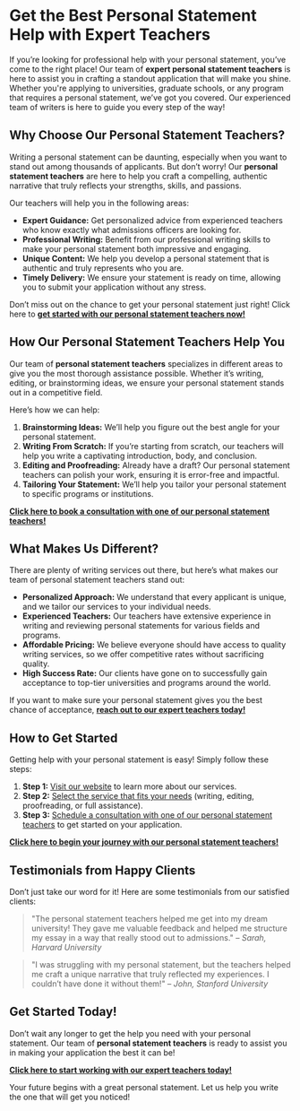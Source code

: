 # Get the Best Personal Statement Help with Expert Teachers

If you’re looking for professional help with your personal statement, you’ve come to the right place! Our team of **expert personal statement teachers** is here to assist you in crafting a standout application that will make you shine. Whether you're applying to universities, graduate schools, or any program that requires a personal statement, we’ve got you covered. Our experienced team of writers is here to guide you every step of the way!

## Why Choose Our Personal Statement Teachers?

Writing a personal statement can be daunting, especially when you want to stand out among thousands of applicants. But don’t worry! Our **personal statement teachers** are here to help you craft a compelling, authentic narrative that truly reflects your strengths, skills, and passions.

Our teachers will help you in the following areas:

- **Expert Guidance:** Get personalized advice from experienced teachers who know exactly what admissions officers are looking for.
- **Professional Writing:** Benefit from our professional writing skills to make your personal statement both impressive and engaging.
- **Unique Content:** We help you develop a personal statement that is authentic and truly represents who you are.
- **Timely Delivery:** We ensure your statement is ready on time, allowing you to submit your application without any stress.

Don’t miss out on the chance to get your personal statement just right! Click here to [**get started with our personal statement teachers now!**](https://tinyurl.com/topessay?keyword=personal+statement+teachers)

## How Our Personal Statement Teachers Help You

Our team of **personal statement teachers** specializes in different areas to give you the most thorough assistance possible. Whether it’s writing, editing, or brainstorming ideas, we ensure your personal statement stands out in a competitive field.

Here’s how we can help:

1. **Brainstorming Ideas:** We’ll help you figure out the best angle for your personal statement.
2. **Writing From Scratch:** If you’re starting from scratch, our teachers will help you write a captivating introduction, body, and conclusion.
3. **Editing and Proofreading:** Already have a draft? Our personal statement teachers can polish your work, ensuring it is error-free and impactful.
4. **Tailoring Your Statement:** We’ll help you tailor your personal statement to specific programs or institutions.

[**Click here to book a consultation with one of our personal statement teachers!**](https://tinyurl.com/topessay?keyword=personal+statement+teachers)

## What Makes Us Different?

There are plenty of writing services out there, but here’s what makes our team of personal statement teachers stand out:

- **Personalized Approach:** We understand that every applicant is unique, and we tailor our services to your individual needs.
- **Experienced Teachers:** Our teachers have extensive experience in writing and reviewing personal statements for various fields and programs.
- **Affordable Pricing:** We believe everyone should have access to quality writing services, so we offer competitive rates without sacrificing quality.
- **High Success Rate:** Our clients have gone on to successfully gain acceptance to top-tier universities and programs around the world.

If you want to make sure your personal statement gives you the best chance of acceptance, [**reach out to our expert teachers today!**](https://tinyurl.com/topessay?keyword=personal+statement+teachers)

## How to Get Started

Getting help with your personal statement is easy! Simply follow these steps:

1. **Step 1:** [Visit our website](https://tinyurl.com/topessay?keyword=personal+statement+teachers) to learn more about our services.
2. **Step 2:** [Select the service that fits your needs](https://tinyurl.com/topessay?keyword=personal+statement+teachers) (writing, editing, proofreading, or full assistance).
3. **Step 3:** [Schedule a consultation with one of our personal statement teachers](https://tinyurl.com/topessay?keyword=personal+statement+teachers) to get started on your application.

[**Click here to begin your journey with our personal statement teachers!**](https://tinyurl.com/topessay?keyword=personal+statement+teachers)

## Testimonials from Happy Clients

Don’t just take our word for it! Here are some testimonials from our satisfied clients:

> "The personal statement teachers helped me get into my dream university! They gave me valuable feedback and helped me structure my essay in a way that really stood out to admissions." – _Sarah, Harvard University_

> "I was struggling with my personal statement, but the teachers helped me craft a unique narrative that truly reflected my experiences. I couldn’t have done it without them!" – _John, Stanford University_

## Get Started Today!

Don’t wait any longer to get the help you need with your personal statement. Our team of **personal statement teachers** is ready to assist you in making your application the best it can be!

[**Click here to start working with our expert teachers today!**](https://tinyurl.com/topessay?keyword=personal+statement+teachers)

Your future begins with a great personal statement. Let us help you write the one that will get you noticed!
